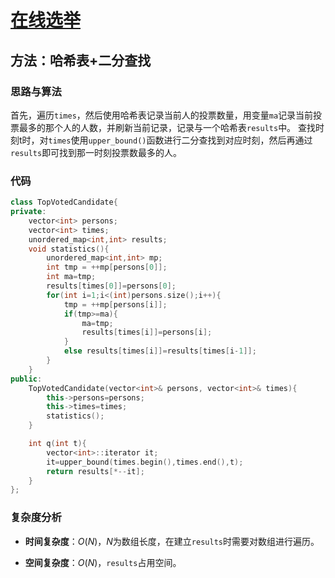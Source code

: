 # [在线选举](https://leetcode-cn.com/problems/online-election/comments/)

## 方法：哈希表+二分查找

### 思路与算法

首先，遍历``times``，然后使用哈希表记录当前人的投票数量，用变量``ma``记录当前投票最多的那个人的人数，并刷新当前记录，记录与一个哈希表``results``中。
查找时刻t时，对``times``使用``upper_bound()``函数进行二分查找到对应时刻，然后再通过``results``即可找到那一时刻投票数最多的人。

### 代码

```c++
class TopVotedCandidate{
private:
    vector<int> persons;
    vector<int> times;
    unordered_map<int,int> results;
    void statistics(){
        unordered_map<int,int> mp;
        int tmp = ++mp[persons[0]];
        int ma=tmp;
        results[times[0]]=persons[0];
        for(int i=1;i<(int)persons.size();i++){
            tmp = ++mp[persons[i]];
            if(tmp>=ma){
                ma=tmp;
                results[times[i]]=persons[i];
            }
            else results[times[i]]=results[times[i-1]];
        }
    }
public:
    TopVotedCandidate(vector<int>& persons, vector<int>& times){
        this->persons=persons;
        this->times=times;
        statistics();
    }

    int q(int t){
        vector<int>::iterator it;
        it=upper_bound(times.begin(),times.end(),t);
        return results[*--it];
    }
};
```

### 复杂度分析

- **时间复杂度**：$O(N)$，$N$为数组长度，在建立``results``时需要对数组进行遍历。

- **空间复杂度**：$O(N)$，``results``占用空间。

